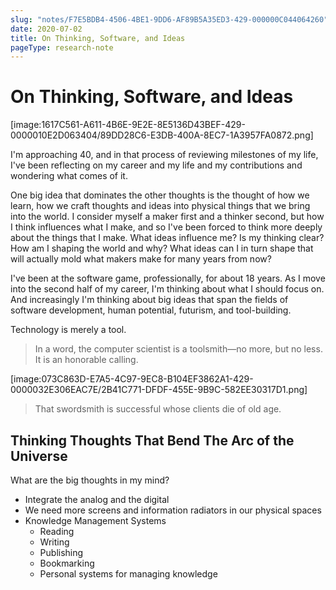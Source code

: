 ```yaml
---
slug: "notes/F7E5BDB4-4506-4BE1-9DD6-AF89B5A35ED3-429-000000C044064260"
date: 2020-07-02
title: On Thinking, Software, and Ideas
pageType: research-note
---
```

# On Thinking, Software, and Ideas
[image:1617C561-A611-4B6E-9E2E-8E5136D43BEF-429-0000010E2D063404/89DD28C6-E3DB-400A-8EC7-1A3957FA0872.png]

I'm approaching 40, and in that process of reviewing milestones of my life, I've been reflecting on my career and my life and my contributions and wondering what comes of it.

One big idea that dominates the other thoughts is the thought of how we learn, how we craft thoughts and ideas into physical things that we bring into the world. I consider myself a maker first and a thinker second, but how I think influences what I make, and so I've been forced to think more deeply about the things that I make. What ideas influence me? Is my thinking clear? How am I shaping the world and why? What ideas can I in turn shape that will actually mold what makers make for many years from now?

I've been at the software game, professionally, for about 18 years. As I move into the second half of my career, I'm thinking about what I should focus on. And increasingly I'm thinking about big ideas that span the fields of software development, human potential, futurism, and tool-building.

Technology is merely a tool. 

> In a word, the computer scientist is a toolsmith—no more, but no less. It is an honorable calling.

[image:073C863D-E7A5-4C97-9EC8-B104EF3862A1-429-0000032E306EAC7E/2B41C771-DFDF-455E-9B9C-582EE30317D1.png]

> That swordsmith is successful whose clients die of old age.

## Thinking Thoughts That Bend The Arc of the Universe
What are the big thoughts in my mind?

- Integrate the analog and the digital
- We need more screens and information radiators in our physical spaces
- Knowledge Management Systems
    - Reading
    - Writing
    - Publishing
    - Bookmarking
    - Personal systems for managing knowledge
